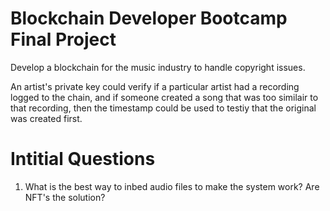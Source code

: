 # Blockchain Developer Bootcamp Final Project

Develop a blockchain for the music industry to handle copyright issues. 

An artist's private key could verify if a particular artist had a recording logged to the chain, and if someone created a song that was too similair to that recording, then the timestamp could be used to testiy that the original was created first.

# Intitial Questions

  1. What is the best way to inbed audio files to make the system work? Are NFT's the solution?
